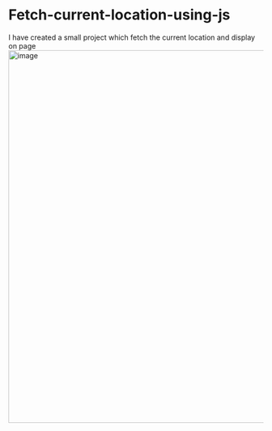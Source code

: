 # Fetch-current-location-using-js
I have created a small project which fetch the current location and display on page 
<img width="1905" height="736" alt="image" src="https://github.com/user-attachments/assets/0eaa44f1-7084-47e6-ab37-5ade791d5ff1" />


